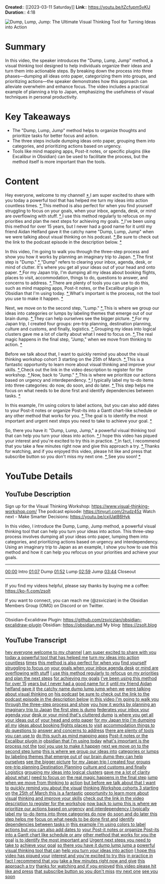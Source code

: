 **Created**:: [[2023-03-11 Saturday]]
**Link**:: https://youtu.be/tZcfupm5vKU
**Duration**:: 4:18

![Dump, Lump, Jump: The Ultimate Visual Thinking Tool for Turning Ideas into Action](https://youtu.be/tZcfupm5vKU)

# Summary
In this video, the speaker introduces the "Dump, Lump, Jump" method, a visual thinking tool designed to help individuals organize their ideas and turn them into actionable steps. By breaking down the process into three phases—dumping all ideas onto paper, categorizing them into groups, and prioritizing actions—the speaker demonstrates how this approach can alleviate overwhelm and enhance focus. The video includes a practical example of planning a trip to Japan, emphasizing the usefulness of visual techniques in personal productivity.

# Key Takeaways
- The "Dump, Lump, Jump" method helps to organize thoughts and prioritize tasks for better focus and action.
- The three steps include dumping ideas onto paper, grouping them into categories, and prioritizing actions based on urgency.
- Tools like mind mapping apps, Post-it notes, or specific plugins (like Excalibur in Obsidian) can be used to facilitate the process, but the method itself is more important than the tools.

# Content
Hey everyone, welcome to my channel! [* ](https://youtu.be/tZcfupm5vKU?t=0) I am super excited to share with you today a powerful tool that has helped me turn my ideas into action countless times. [* ](https://youtu.be/tZcfupm5vKU?t=3) This method is also perfect for when you find yourself struggling to focus on your goals, when your inbox, agenda, desk, or mind are overflowing with stuff. [* ](https://youtu.be/tZcfupm5vKU?t=6) I use this method regularly to refocus on my priorities and plan the next steps for achieving my goals. [* ](https://youtu.be/tZcfupm5vKU?t=9) I've been using this method for over 15 years, but I never had a good name for it until my friend Aidan Helfand gave it the catchy name "Dump, Lump, Jump" when we were talking about visual thinking on his podcast. [* ](https://youtu.be/tZcfupm5vKU?t=13) Be sure to check out the link to the podcast episode in the description below. [* ](https://youtu.be/tZcfupm5vKU?t=16)

In this video, I'm going to walk you through the three-step process and show you how it works by planning an imaginary trip to Japan. [* ](https://youtu.be/tZcfupm5vKU?t=19) The first step is "Dump." [* ](https://youtu.be/tZcfupm5vKU?t=22) "Dump" refers to clearing your inbox, agenda, desk, or mind of clutter. It's where you get all your ideas out of your head and onto paper. [* ](https://youtu.be/tZcfupm5vKU?t=25) For my Japan trip, I'm dumping all my ideas about booking flights, places to visit, accommodation, things to do, questions to answer, and concerns to address. [* ](https://youtu.be/tZcfupm5vKU?t=28) There are plenty of tools you can use to do this, such as mind mapping apps, Post-it notes, or the Excalibur plugin in Obsidian that I'm using today. [* ](https://youtu.be/tZcfupm5vKU?t=32) What's important is the process, not the tool you use to make it happen. [* ](https://youtu.be/tZcfupm5vKU?t=34)

Next, we move on to the second step, "Lump." [* ](https://youtu.be/tZcfupm5vKU?t=37) This is where we group our ideas into categories or lumps by labeling themes that emerge out of our brain dump. [* ](https://youtu.be/tZcfupm5vKU?t=39) They can help ourselves see the bigger picture. [* ](https://youtu.be/tZcfupm5vKU?t=42) For my Japan trip, I created four groups: pre-trip planning, destination planning, culture and customs, and finally, logistics. [* ](https://youtu.be/tZcfupm5vKU?t=47) Grouping my ideas into logical clusters gave me a lot of clarity about what I need to focus on. [* ](https://youtu.be/tZcfupm5vKU?t=50) The real magic happens in the final step, "Jump," when we move from thinking to action. [* ](https://youtu.be/tZcfupm5vKU?t=34)

Before we talk about that, I want to quickly remind you about the visual thinking workshop cohort 3 starting on the 25th of March. [* ](https://youtu.be/tZcfupm5vKU?t=150) This is a fantastic opportunity to learn more about visual thinking and improve your skills. [* ](https://youtu.be/tZcfupm5vKU?t=159) Check out the link in the video description to register for the workshop. [* ](https://youtu.be/tZcfupm5vKU?t=165) Now, back to "Jump." [* ](https://youtu.be/tZcfupm5vKU?t=168) This is where we prioritize our actions based on urgency and interdependency. [* ](https://youtu.be/tZcfupm5vKU?t=171) I typically label my to-do items into three categories: do now, do soon, and do later. [* ](https://youtu.be/tZcfupm5vKU?t=174) This step helps me focus on what needs to be done first and identify dependencies between tasks. [* ](https://youtu.be/tZcfupm5vKU?t=179)

In this example, I’m using colors to label actions, but you can also add dates to your Post-it notes or organize Post-its into a Gantt chart-like schedule or any other method that works for you. [* ](https://youtu.be/tZcfupm5vKU?t=182) The goal is to identify the most important and urgent next steps you need to take to achieve your goal. [* ](https://youtu.be/tZcfupm5vKU?t=185)

So, there you have it: "Dump, Lump, Jump," a powerful visual thinking tool that can help you turn your ideas into action. [* ](https://youtu.be/tZcfupm5vKU?t=189) I hope this video has piqued your interest and you're excited to try this in practice. [* ](https://youtu.be/tZcfupm5vKU?t=196) In fact, I recommend that you take a few minutes right now and give this approach a try. [* ](https://youtu.be/tZcfupm5vKU?t=203) Thanks for watching, and if you enjoyed this video, please hit like and press that subscribe button so you don't miss my next one. [* ](https://youtu.be/tZcfupm5vKU?t=217) See you soon! [* ](https://youtu.be/tZcfupm5vKU?t=222)

# YouTube Details

## YouTube Description

Sign up for the Visual Thinking Workshop: https://www.visual-thinking-workshop.com/
The podcast episode: https://tinyurl.com/2rudz45z
Watch next - Make Smarter Decisions: https://youtu.be/cxjUat86Hyk

In this video, I introduce the Dump, Lump, Jump method, a powerful visual thinking tool that can help you turn your ideas into action. This three-step process involves dumping all your ideas onto paper, lumping them into categories, and prioritizing actions based on urgency and interdependency. Using an imaginary trip to Japan as an example, I show you how to use this method and how it can help you refocus on your priorities and achieve your goals.

-----

[00:00](https://youtu.be/tZcfupm5vKU?t=0) Intro
[01:07](https://youtu.be/tZcfupm5vKU?t=67) Dump
[01:52](https://youtu.be/tZcfupm5vKU?t=112) Lump
[02:59](https://youtu.be/tZcfupm5vKU?t=179) Jump
[03:44](https://youtu.be/tZcfupm5vKU?t=224) Closeout

-----

If you find  my videos helpful, please say thanks by buying me a coffee: https://ko-fi.com/zsolt

If you want to connect, you can reach me (@zsviczian) in the Obsidian Members Group (OMG) on Discord or on Twitter.

-----

Obsidian-Excalidraw Plugin: https://github.com/zsviczian/obsidian-excalidraw-plugin
Obsidian: https://obsidian.md
My blog: https://zsolt.blog

## YouTube Transcript

[hey everyone welcome to my channel](https://youtu.be/tZcfupm5vKU?t=0) [I am super excited to share with you](https://youtu.be/tZcfupm5vKU?t=3) [today a powerful tool that has helped me](https://youtu.be/tZcfupm5vKU?t=6) [turn my ideas into action countless](https://youtu.be/tZcfupm5vKU?t=9) [times](https://youtu.be/tZcfupm5vKU?t=12) [this method is also perfect for when you](https://youtu.be/tZcfupm5vKU?t=13) [find yourself struggling to focus on](https://youtu.be/tZcfupm5vKU?t=16) [your goals when your inbox agenda desk](https://youtu.be/tZcfupm5vKU?t=19) [or mind are overflowing with stuff](https://youtu.be/tZcfupm5vKU?t=22) [I use this method regularly to refocus](https://youtu.be/tZcfupm5vKU?t=25) [on my priorities and plan the next steps](https://youtu.be/tZcfupm5vKU?t=28) [for achieving my goals](https://youtu.be/tZcfupm5vKU?t=32) [I've been using this method for over 15](https://youtu.be/tZcfupm5vKU?t=34) [years but I never had a good name for it](https://youtu.be/tZcfupm5vKU?t=37) [until my friend Aidan helfand gave it](https://youtu.be/tZcfupm5vKU?t=39) [the catchy name dump lump jump when we](https://youtu.be/tZcfupm5vKU?t=42) [were talking about visual thinking on](https://youtu.be/tZcfupm5vKU?t=47) [his podcast](https://youtu.be/tZcfupm5vKU?t=49) [be sure to check out the link to the](https://youtu.be/tZcfupm5vKU?t=50) [podcast episode in the description below](https://youtu.be/tZcfupm5vKU?t=53) [in this video I'm going to walk you](https://youtu.be/tZcfupm5vKU?t=57) [through the three-step process and show](https://youtu.be/tZcfupm5vKU?t=59) [you how it works by planning an](https://youtu.be/tZcfupm5vKU?t=62) [imaginary trip to Japan](https://youtu.be/tZcfupm5vKU?t=65) [the first step is dump](https://youtu.be/tZcfupm5vKU?t=68) [federates your inbox your agenda your](https://youtu.be/tZcfupm5vKU?t=71) [desk or your mind that's cluttered dump](https://youtu.be/tZcfupm5vKU?t=74) [is where you get all your ideas out of](https://youtu.be/tZcfupm5vKU?t=77) [your head and onto paper](https://youtu.be/tZcfupm5vKU?t=80) [for my Japan trip I'm dumping all my](https://youtu.be/tZcfupm5vKU?t=82) [ideas about booking flights places to](https://youtu.be/tZcfupm5vKU?t=85) [visit](https://youtu.be/tZcfupm5vKU?t=88) [accommodation things to do questions to](https://youtu.be/tZcfupm5vKU?t=89) [answer and concerns to address](https://youtu.be/tZcfupm5vKU?t=92) [there are plenty of tools you can use to](https://youtu.be/tZcfupm5vKU?t=95) [do this such as mind mapping apps](https://youtu.be/tZcfupm5vKU?t=97) [Post-it notes or the Excalibur plugin in](https://youtu.be/tZcfupm5vKU?t=100) [obsidian that I'm using today](https://youtu.be/tZcfupm5vKU?t=103) [what's important is the process not the](https://youtu.be/tZcfupm5vKU?t=106) [tool you use to make it happen](https://youtu.be/tZcfupm5vKU?t=110) [next we move on to the second step lump](https://youtu.be/tZcfupm5vKU?t=113) [this is where we group our ideas into](https://youtu.be/tZcfupm5vKU?t=116) [categories or lumps](https://youtu.be/tZcfupm5vKU?t=119) [by labeling themes that emerge out of](https://youtu.be/tZcfupm5vKU?t=122) [our brain dump they can help ourselves](https://youtu.be/tZcfupm5vKU?t=125) [see the bigger picture](https://youtu.be/tZcfupm5vKU?t=128) [for my Japan trip I created four groups](https://youtu.be/tZcfupm5vKU?t=131) [pre-trip planning Destination Planning](https://youtu.be/tZcfupm5vKU?t=134) [culture and customs and finally](https://youtu.be/tZcfupm5vKU?t=137) [Logistics](https://youtu.be/tZcfupm5vKU?t=139) [grouping my ideas into logical clusters](https://youtu.be/tZcfupm5vKU?t=141) [gave me a lot of clarity about what I](https://youtu.be/tZcfupm5vKU?t=144) [need to focus on](https://youtu.be/tZcfupm5vKU?t=147) [the real magic happens in the final step](https://youtu.be/tZcfupm5vKU?t=149) [jump when we move from thinking to](https://youtu.be/tZcfupm5vKU?t=152) [action](https://youtu.be/tZcfupm5vKU?t=156) [but before we talk about that I want to](https://youtu.be/tZcfupm5vKU?t=157) [quickly remind you about the visual](https://youtu.be/tZcfupm5vKU?t=159) [thinking Workshop cohorts 3 starting on](https://youtu.be/tZcfupm5vKU?t=161) [the 25th of March this is a fantastic](https://youtu.be/tZcfupm5vKU?t=165) [opportunity to learn more about visual](https://youtu.be/tZcfupm5vKU?t=168) [thinking and improve your skills](https://youtu.be/tZcfupm5vKU?t=171) [check out the link in the video](https://youtu.be/tZcfupm5vKU?t=174) [description to register for the workshop](https://youtu.be/tZcfupm5vKU?t=175) [now back to jump this is where we](https://youtu.be/tZcfupm5vKU?t=179) [prioritize our actions based on urgency](https://youtu.be/tZcfupm5vKU?t=182) [and interdependency I typically label my](https://youtu.be/tZcfupm5vKU?t=185) [to-do items into three categories do now](https://youtu.be/tZcfupm5vKU?t=189) [do soon and do later this step helps me](https://youtu.be/tZcfupm5vKU?t=192) [focus on what needs to be done first and](https://youtu.be/tZcfupm5vKU?t=196) [identify dependencies between tasks in](https://youtu.be/tZcfupm5vKU?t=199) [this example I'm using colors to label](https://youtu.be/tZcfupm5vKU?t=203) [actions but you can also add dates to](https://youtu.be/tZcfupm5vKU?t=205) [your Post-it notes or organize Post-its](https://youtu.be/tZcfupm5vKU?t=208) [into a Gantt chart like schedule or any](https://youtu.be/tZcfupm5vKU?t=211) [other method that works for you the goal](https://youtu.be/tZcfupm5vKU?t=214) [is to identify the most important and](https://youtu.be/tZcfupm5vKU?t=217) [Urgent next steps you need to take to](https://youtu.be/tZcfupm5vKU?t=220) [achieve your goal](https://youtu.be/tZcfupm5vKU?t=222) [so there you have it dump lump jump a](https://youtu.be/tZcfupm5vKU?t=224) [powerful visual thinking tool that can](https://youtu.be/tZcfupm5vKU?t=228) [help you turn your ideas into action](https://youtu.be/tZcfupm5vKU?t=231) [I hope this video has piqued your](https://youtu.be/tZcfupm5vKU?t=234) [interest and you're excited to try this](https://youtu.be/tZcfupm5vKU?t=236) [in practice in fact I recommend that you](https://youtu.be/tZcfupm5vKU?t=239) [take a few minutes right now and give](https://youtu.be/tZcfupm5vKU?t=242) [this approach a try](https://youtu.be/tZcfupm5vKU?t=244) [thanks for watching and if you enjoyed](https://youtu.be/tZcfupm5vKU?t=246) [this video please hit like and press](https://youtu.be/tZcfupm5vKU?t=249) [that subscribe button so you don't miss](https://youtu.be/tZcfupm5vKU?t=252) [my next one](https://youtu.be/tZcfupm5vKU?t=254) [see you soon](https://youtu.be/tZcfupm5vKU?t=255) 

